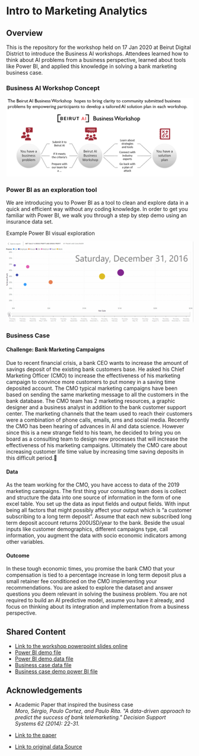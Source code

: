# Intro to Marketing Analytics

## Overview
This is the repository for the workshop held on 17 Jan 2020 at Beirut Digital District to introduce the Business AI workshops. Attendees learned how to think about AI problems from a business perspective, learned about tools like Power BI, and applied this knowledge in solving a bank marketing business case.

### Business AI Workshop Concept

![](/img/business-ai-workshop.PNG)


### Power BI as an exploration tool
We are introducing you to Power BI as a tool to clean and explore data in a quick and efficient way without any coding knowledge. In order to get you familiar with Power BI, we walk you through a step by step demo using an insurance data set.

Example Power BI visual exploration

![](/img/demo.gif)

### Business Case

#### Challenge: Bank Marketing Campaigns
Due to recent financial crisis, a bank CEO wants to increase the amount of savings deposit of the existing bank customers base. He asked his Chief Marketing Officer (CMO) to increase the effectiveness of his marketing campaign to convince more customers to put money in a saving time deposited account.
The CMO typical marketing campaigns have been based on sending the same marketing message to all the customers in the bank database. The CMO team has 2 marketing resources, a graphic designer and a business analyst in addition to the bank customer support center. The marketing channels that the team used to reach their customers were a combination of phone calls, emails, sms and social media. 
Recently the CMO has been hearing of advances in AI and data science. However since this is a new strange field to his team, he decided to bring you on board as a consulting team to design new processes that will increase the effectiveness of his marketing campaigns. Ultimately the CMO care about increasing customer life time value by increasing time saving deposits in this difficult period.

#### Data
As the team working for the CMO, you have access to data of the 2019 marketing campaigns. The first thing your consulting team does is collect and structure the data into one source of information in the form of one excel table. You set up the data as input fields and output fields. With input being all factors that might possibly affect your output which is “a customer subscribing to a long term deposit”. Assume that each new subscribed long term deposit account returns 200USD/year to the bank. Beside the usual inputs like customer demographics, different campaigns type, call information, you augment the data with socio economic indicators among other variables.

#### Outcome
In these tough economic times, you promise the bank CMO that your compensation is tied to a percentage increase in long term deposit plus a small retainer fee conditioned on the CMO implementing your recommendations. You are asked to explore the dataset and answer questions you deem relevant in solving the business problem. You are not required to build an AI predictive model, assume you have it already, and focus on thinking about its integration and implementation from a business perspective.


## Shared Content

* [Link to the workshop powerpoint slides online](https://drive.google.com/file/d/19xJH4A7vW_Rn3KmPZ-tdH7HXIkHEishc/view?usp=sharing)
* [Power BI demo file](https://drive.google.com/file/d/17Fx0GboNma1rypv5jypUQZa6WtAfMVWO/view?usp=sharing)
* [Power BI demo data file](https://drive.google.com/file/d/190QpaYphuTJZYTURAar04ZSGggc8rVuV/view?usp=sharing)
* [Business case data file](https://drive.google.com/file/d/1xUt67kS9uZ6rJekG34Sl3v6JFpWjxQAi/view?usp=sharing)
* [Business case demo power BI file](https://drive.google.com/file/d/1NHRYNMZ7GscmGudr8YN31kY2TkkBJGnH/view?usp=sharing)

## Acknowledgements

- Academic Paper that inspired the business case  
*Moro, Sérgio, Paulo Cortez, and Paulo Rita. "A data-driven approach to predict the success of bank telemarketing." Decision Support Systems 62 (2014): 22-31.*

- [Link to the paper](http://media.salford-systems.com/video/tutorial/2015/targeted_marketing.pdf)

- [Link to original data Source](https://archive.ics.uci.edu/ml/datasets/Bank+Marketing?package=regsel&version=0.2)  
